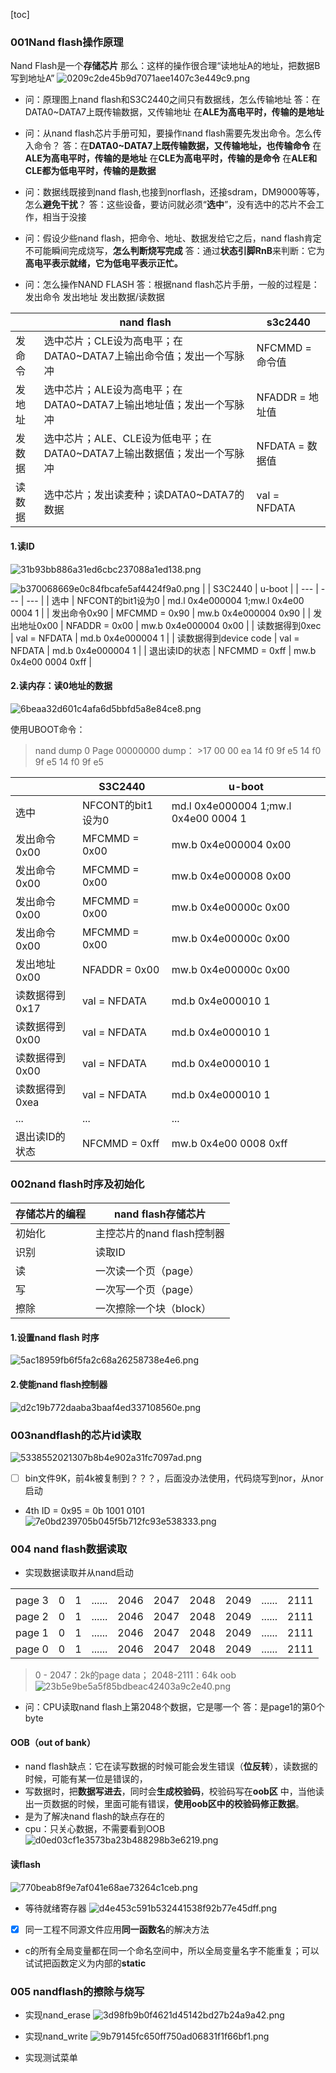 [toc]
### 001Nand flash操作原理
Nand Flash是一个**存储芯片**
那么：这样的操作很合理“读地址A的地址，把数据B写到地址A”
![0209c2de45b9d7071aee1407c3e449c9.png](en-resource://database/1772:1)

- 问：原理图上nand flash和S3C2440之间只有数据线，怎么传输地址
答：在DATA0~DATA7上既传输数据，又传输地址
     在**ALE为高电平时，传输的是地址**
     
- 问：从nand flash芯片手册可知，要操作nand flash需要先发出命令。怎么传入命令？
答：在**DATA0~DATA7上既传输数据，又传输地址，也传输命令**
     在**ALE为高电平时，传输的是地址**
     在**CLE为高电平时，传输的是命令**
     在**ALE和CLE都为低电平时，传输的是数据**

- 问：数据线既接到nand flash,也接到norflash，还接sdram，DM9000等等，怎么**避免干扰**？
答：这些设备，要访问就必须“**选中**”，没有选中的芯片不会工作，相当于没接

- 问：假设少些nand flash，把命令、地址、数据发给它之后，nand flash肯定不可能瞬间完成烧写，**怎么判断烧写完成**
答：通过**状态引脚RnB**来判断：它为**高电平表示就绪，它为低电平表示正忙。**

- 问：怎么操作NAND FLASH
答：根据nand flash芯片手册，一般的过程是：
发出命令
发出地址
发出数据/读数据


|  | nand flash | s3c2440 |
| --- | --- | --- |
| 发命令 | 选中芯片；CLE设为高电平；在DATA0~DATA7上输出命令值；发出一个写脉冲 | NFCMMD = 命令值 |
| 发地址 | 选中芯片；ALE设为高电平；在DATA0~DATA7上输出地址值；发出一个写脉冲 | NFADDR = 地址值 |
| 发数据 | 选中芯片；ALE、CLE设为低电平；在DATA0~DATA7上输出数据值；发出一个写脉冲 | NFDATA = 数据值  |
| 读数据 | 选中芯片；发出读麦种；读DATA0~DATA7的数据 | val = NFDATA |



#### 1.读ID
![31b93bb886a31ed6cbc237088a1ed138.png](en-resource://database/1778:1)

![b370068669e0c84fbcafe5af4424f9a0.png](en-resource://database/1776:1)
|  | S3C2440 | u-boot |
| --- | --- | --- |
| 选中 | NFCONT的bit1设为0 | md.l 0x4e000004 1;mw.l 0x4e00 0004 1 |
| 发出命令0x90 | MFCMMD = 0x90 | mw.b 0x4e000004 0x90 |
| 发出地址0x00 | NFADDR = 0x00 | mw.b 0x4e000004 0x00 |
| 读数据得到0xec | val = NFDATA | md.b 0x4e000004 1 |
| 读数据得到device code | val = NFDATA | md.b 0x4e000004 1 |
| 退出读ID的状态 | NFCMMD = 0xff | mw.b 0x4e00 0004 0xff |

#### 2.读内存：读0地址的数据
![6beaa32d601c4afa6d5bbfd5a8e84ce8.png](en-resource://database/1780:1)

使用UBOOT命令：
>nand dump 0
>Page 00000000 dump：
            >17 00 00 ea 14 f0 9f e5  14 f0 9f e5 14 f0 9f e5

|  | S3C2440 | u-boot |
| --- | --- | --- |
| 选中 | NFCONT的bit1设为0 | md.l 0x4e000004 1;mw.l 0x4e00 0004 1 |
| 发出命令0x00 | MFCMMD = 0x00 | mw.b 0x4e000004 0x00 |
| 发出命令0x00 | MFCMMD = 0x00 | mw.b 0x4e000008 0x00 |
| 发出命令0x00 | MFCMMD = 0x00 | mw.b 0x4e00000c 0x00 |
| 发出命令0x00 | MFCMMD = 0x00 | mw.b 0x4e00000c 0x00 |
| 发出地址0x00 | NFADDR = 0x00 | mw.b 0x4e00000c 0x00 |
| 读数据得到0x17 | val = NFDATA | md.b 0x4e000010 1 |
| 读数据得到0x00 | val = NFDATA | md.b 0x4e000010 1 |
| 读数据得到0x00 | val = NFDATA | md.b 0x4e000010 1 |
| 读数据得到0xea | val = NFDATA | md.b 0x4e000010 1 |
| ... | ... | ... |
| 退出读ID的状态 | NFCMMD = 0xff | mw.b 0x4e00 0008 0xff |

### 002nand flash时序及初始化
#### 

| 存储芯片的编程 | nand flash存储芯片 |
| --- | --- |
| 初始化 | 主控芯片的nand flash控制器 |
| 识别 | 读取ID |
| 读 | 一次读一个页（page） |
| 写 | 一次写一个页（page） |
| 擦除 | 一次擦除一个块（block） |
#### 1.设置nand flash 时序
![5ac18959fb6f5fa2c68a26258738e4e6.png](en-resource://database/1782:1)
#### 2.使能nand flash控制器
![d2c19b772daaba3baaf4ed337108560e.png](en-resource://database/1784:1)

### 003nandflash的芯片id读取
![5338552021307b8b4e902a31fc7097ad.png](en-resource://database/1788:1)

- [ ] bin文件9K，前4k被复制到？？？，后面没办法使用，代码烧写到nor，从nor启动

- 4th ID = 0x95 = 0b 1001 0101
![7e0bd239705b045f5b712fc93e538333.png](en-resource://database/1792:1)

### 004 nand flash数据读取
- 实现数据读取并从nand启动


|  |  |  |  |  |  |  |  |  |  |
| --- | --- | --- | --- | --- | --- | --- | --- | --- | --- |
|  |  |  |  |  |  |  |  |  |  |
| page 3 | 0 | 1 | ...... | 2046 | 2047 | 2048 | 2049 | ...... | 2111 |
| page 2 | 0 | 1 | ...... | 2046 | 2047 | 2048 | 2049 | ...... | 2111 |
| page 1 | 0 | 1 | ...... | 2046 | 2047 | 2048 | 2049 | ...... | 2111 |
| page 0 | 0 | 1 | ...... | 2046 | 2047 | 2048 | 2049 | ...... | 2111 |

>0 - 2047：2k的page data；
2048-2111：64k oob
![23b5e9be5a5f85bdbeac42403a9c2e40.png](en-resource://database/1794:1)

- 问：CPU读取nand flash上第2048个数据，它是哪一个
答：是page1的第0个byte



#### OOB（out of bank）
- nand flash缺点：它在读写数据的时候可能会发生错误（**位反转**），读数据的时候，可能有某一位是错误的，
- 写数据时，把**数据写进去**，同时会**生成校验码**，校验码写在**oob区** 中，当他读出一页数据的时候，里面可能有错误，**使用oob区中的校验码修正数据**。
- 是为了解决nand flash的缺点存在的
- cpu：只关心数据，不需要看到OOB
![d0ed03cf1e3573ba23b488298b3e6219.png](en-resource://database/1796:1)


#### 读flash
![770beab8f9e7af041e68ae73264c1ceb.png](en-resource://database/1798:1)

- 等待就绪寄存器
![d4e453c591b532441538f92b77e45dff.png](en-resource://database/1800:1)


* [X] 同一工程不同源文件应用**同一函数名**的解决方法
- c的所有全局变量都在同一个命名空间中，所以全局变量名字不能重复；可以试试把函数定义为内部的**static**



### 005 nandflash的擦除与烧写
- 实现nand_erase
![3d98fb9b0f4621d45142bd27b24a9a42.png](en-resource://database/1906:1)

- 实现nand_write
![9b79145fc650ff750ad06831f1f66bf1.png](en-resource://database/1904:1)

- 实现测试菜单